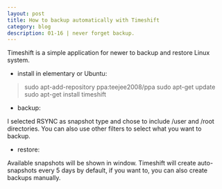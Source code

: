 ```yaml
---
layout: post
title: How to backup automatically with Timeshift
category: blog
description: 01-16 | never forget backup.
---
```


Timeshift is a simple application for newer to backup and restore Linux system.

* install in elementary or Ubuntu:

>sudo apt-add-repository ppa:teejee2008/ppa
 sudo apt-get update
 sudo apt-get install timeshift

* backup:

I selected RSYNC as snapshot type and chose to include /user and /root directories. You can also use other filters to select what you want to backup.

* restore:

Available snapshots will be shown in window. Timeshift will create auto-snapshots every 5 days by default, if you want to, you can also create backups manually.
